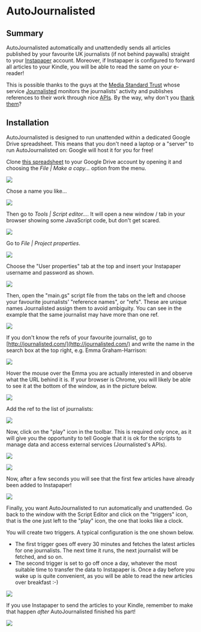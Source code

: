 # AutoJournalisted

## Summary
AutoJournalisted automatically and unattendedly sends all articles published by your favourite UK journalists (if not behind paywalls) straight to your [Instapaper](http://www.instapaper.com/) account. Moreover, if Instapaper is configured to forward all articles to your Kindle, you will be able to read the same on your e-reader! 

This is possible thanks to the guys at the [Media Standard Trust](http://mediastandardstrust.org/) whose service [Journalisted](http://journalisted.com/) monitors the journalists' activity and publishes references to their work through nice [APIs](http://journalisted.com/api). By the way, why don't you [thank them](http://www.justgiving.com/mediastandardstrust)?

## Installation
AutoJournalisted is designed to run unattended within a dedicated Google Drive spreadsheet. This means that you don't need a laptop or a "server" to run AutoJournalisted on: Google will host it for you for free!

Clone [this spreadsheet](https://docs.google.com/spreadsheet/ccc?key=0Ani-XvikxKzAdHJYbWJoODdrSUNudnRTSUhfOElkTkE&usp=sharing) to your Google Drive account by opening it and choosing the *File | Make a copy...* option from the menu.

![](https://raw.github.com/giacecco/AutoJournalisted/master/images/instructions1.png)

Chose a name you like...

![](https://raw.github.com/giacecco/AutoJournalisted/master/images/instructions2.png)

Then go to *Tools | Script editor...*. It will open a new window / tab in your browser showing some JavaScript code, but don't get scared.

![](https://raw.github.com/giacecco/AutoJournalisted/master/images/instructions3.png)

Go to *File | Project properties*.

![](https://raw.github.com/giacecco/AutoJournalisted/master/images/instructions4.png)

Choose the "User properties" tab at the top and insert your Instapaper username and password as shown.

![](https://raw.github.com/giacecco/AutoJournalisted/master/images/instructions5.png)

Then, open the "main.gs" script file from the tabs on the left and choose your favourite journalists' "reference names", or "refs". These are unique names Journalisted assign them to avoid ambiguity. You can see in the example that the same journalist may have more than one ref.

![](https://raw.github.com/giacecco/AutoJournalisted/master/images/instructions6.png)

If you don't know the refs of your favourite journalist, go to [http://journalisted.com/](http://journalisted.com/) and write the name in the search box at the top right, e.g. Emma Graham-Harrison:

![](https://raw.github.com/giacecco/AutoJournalisted/master/images/instructions7.png)

Hover the mouse over the Emma you are actually interested in and observe what the URL behind it is. If your browser is Chrome, you will likely be able to see it at the bottom of the window, as in the picture below.

![](https://raw.github.com/giacecco/AutoJournalisted/master/images/instructions8.png)

Add the ref to the list of journalists:

![](https://raw.github.com/giacecco/AutoJournalisted/master/images/instructions9.png)

Now, click on the "play" icon in the toolbar. This is required only once, as it will give you the opportunity to tell Google that it is ok for the scripts to manage data and access external services (Journalisted's APIs). 

![](https://raw.github.com/giacecco/AutoJournalisted/master/images/instructions10.png)

![](https://raw.github.com/giacecco/AutoJournalisted/master/images/instructions11.png)

Now, after a few seconds you will see that the first few articles have already been added to Instapaper!

![](https://raw.github.com/giacecco/AutoJournalisted/master/images/instructions12.png)

Finally, you want AutoJournalisted to run automatically and unattended. Go back to the window with the Script Editor and click on the "triggers" icon, that is the one just left to the "play" icon, the one that looks like a clock.

You will create two triggers. A typical configuration is the one shown below. 
- The first trigger goes off every 30 minutes and fetches the latest articles for one journalists. The next time it runs, the next journalist will be fetched, and so on. 
- The second trigger is set to go off once a day, whatever the most suitable time to transfer the data to Instapaper is. Once a day before you wake up is quite convenient, as you will be able to read the new articles over breakfast :-)

![](https://raw.github.com/giacecco/AutoJournalisted/master/images/instructions13.png)

If you use Instapaper to send the articles to your Kindle, remember to make that happen *after* AutoJournalisted finished his part!

![](https://raw.github.com/giacecco/AutoJournalisted/master/images/instructions14.png)











